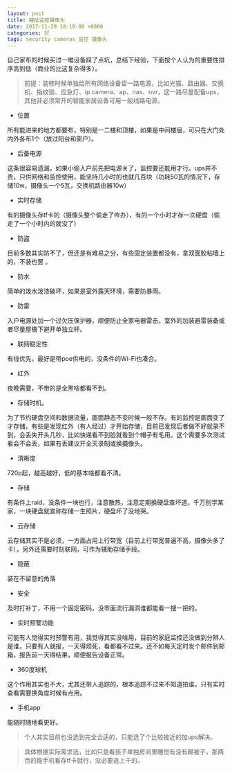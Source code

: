```yaml
---
layout: post
title: 瞎扯监控摄像头
date: 2017-11-29 18:10:00 +0800
categories: 好
tags: security cameras 监控 摄像头
---
```


自己家布的时候买过一堆设备踩了点坑，总结下经验，下面按个人认为的重要性排序高到低（商业的比这复杂得多）。

> 前提：装修时候单独给所有网络设备留一路电源，比如光猫、路由器、交换机、指纹锁、应急灯、ip camera、ap、nas、nvr，这一路尽量配备ups，其他非必须常开的智能家居设备可用一般线路电源。

* 位置

所有能进来的地方都要布，特别是一二楼和顶楼，如果是中间楼层，可只在大门处内外各布1个（放过阳台和窗户）。

* 后备电源

这条很容易遗漏，如果小偷入户前先把电源关了，监控要还能用才行。ups并不贵，只供网络和监控使用，能坚持几小时的也就几百块（功耗50瓦的情况下，存储10w，摄像头一个5瓦，交换机路由器10w）

* 实时存储

有的摄像头存tf卡的（摄像头整个偷走了咋办），有的一个小时才存一次硬盘（偷走了一个小时内的就没了）

* 防盗

目前多数其实防不了，但还是有难易之分，有些固定装置都没有，拿双面胶粘墙上的，不装也罢 。

* 防水

简单的泼水泼漆破坏，如果是室外露天环境，需要防暴雨。

* 防雷

入户电源处加一个过欠压保护器，顺便防止全家电器雷击。室外的加装避雷装备或者尽量屋檐下避开单独立杆。

* 联网稳定性

有线优先，最好是带poe供电的，没条件的Wi-Fi也凑合。

* 红外

夜晚需要，不带的是全黑啥都看不到。

* 存储时机。

为了节约硬盘空间和数据流量，画面静态不变时候一般不存。有的监控是画面变了才存储，有些是发现红外（有人经过）才开始存储，目前已发现后者做不好就录不到，会丢失开头几秒，比如快递看不到脸就看到个帽子有毛用。这个需要多次测试看会不会丢，如果有丢建议开全天录制或换摄像头。

* 清晰度

720p起，越高越好，低的基本啥都看不清。

* 存储

有条件上raid，没条件一块也行，注意散热，注意定期换硬盘查坏道。千万别学某家，一块硬盘就宣称存储一生照片，硬盘坏了没地哭。

* 云存储

云存储其实不是必须，一方面占用上行带宽（目前上行带宽普遍不高，摄像头多了卡），另外还需要时刻联网，可作为辅助存储手段。

* 隐蔽

装在不留意的角落

* 安全

及时打补丁，不用一个固定密码，没市面流行漏洞谁都能看一搜一把的。

* 实时预警功能

可能有人觉得实时预警有用，我觉得其实没啥用，目前的家庭监控还没做到分辨人是谁，只要有人就报，一天得烦死，看都看不过来。还不如每天定时发个邮件到邮箱，报告前一天得结果，顺便报告设备正常。

* 360度球机

这个作用其实也不大，尤其还带人追踪的，根本追踪不过来不知道拍谁，只有实时查看需要换角度时候有点用。

* 手机app

能随时随地看更好。


> 个人其实目前也没选到完全合适的，只能选了个比较接近的加ups解决。

> 具体根据实际需求选，比如只是看孩子单独房间里睡觉有没有踢被子，那两百的能手机看存tf卡就行，没必要选上千的。